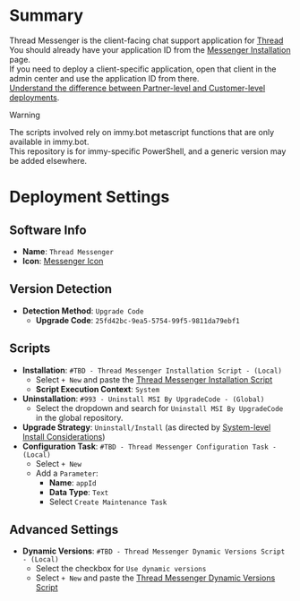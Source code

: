 # Summary
Thread Messenger is the client-facing chat support application for [Thread](https://getthread.com)  
You should already have your application ID from the [Messenger Installation](https://admin.getthread.com/dashboard/messenger/settings/installation) page.  
If you need to deploy a client-specific application, open that client in the admin center and use the application ID from there.  
[Understand the difference between Partner-level and Customer-level deployments](https://docs.getthread.com/article/2a21yr4emf-how-do-i-override-messenger-branding-and-configuration-for-a-customer).

> [!WARNING]  
> The scripts involved rely on immy.bot metascript functions that are only available in immy.bot.  
> This repository is for immy-specific PowerShell, and a generic version may be added elsewhere.

# Deployment Settings
## Software Info
* **Name**: `Thread Messenger`
* **Icon**: [Messenger Icon](https://6446646.fs1.hubspotusercontent-na1.net/hubfs/6446646/messenger-icon.svg)
## Version Detection
* **Detection Method**: `Upgrade Code`
  * **Upgrade Code**: `25fd42bc-9ea5-5754-99f5-9811da79ebf1`
## Scripts
* **Installation**: `#TBD - Thread Messenger Installation Script - (Local)`
  * Select `+ New` and paste the [Thread Messenger Installation Script](./Thread%20Messenger/Thread%20Messenger%20Installation%20Script.ps1)
  * **Script Execution Context**: `System`
* **Uninstallation**: `#993 - Uninstall MSI By UpgradeCode - (Global)`
  * Select the dropdown and search for `Uninstall MSI By UpgradeCode` in the global repository.
* **Upgrade Strategy**: `Uninstall/Install` (as directed by [System-level Install Considerations](https://docs.getthread.com/article/68gd2y9l0b-deploying-messenger-on-windows#what_to_consider_2))
* **Configuration Task**: `#TBD - Thread Messenger Configuration Task - (Local)`
  * Select `+ New`
  * Add a `Parameter`:
    * **Name**: `appId`
    * **Data Type**: `Text`
    * Select `Create Maintenance Task`
## Advanced Settings
* **Dynamic Versions**: `#TBD - Thread Messenger Dynamic Versions Script - (Local)`
  * Select the checkbox for `Use dynamic versions`
  * Select `+ New` and paste the [Thread Messenger Dynamic Versions Script](./Thread%20Messenger/Thread%20Messenger%20Dynamic%20Versions%20Script.ps1)
